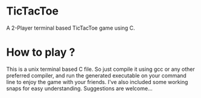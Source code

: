 # TicTacToe
 A 2-Player terminal based TicTacToe game using C.
# How to play ?
This is a unix terminal based C file. So just compile it using gcc or any other preferred compiler,
and run the generated executable on your command line to enjoy the game with your friends.
I've also included some working snaps for easy understanding.
Suggestions are welcome...
